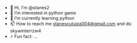 - 👋 Hi, I’m @stanes2
- 👀 I’m interested in python game
- 🌱 I’m currently learning python
- 📫 How to reach me stanesculuiza004@gmail.com and ds: skywinterrzw4
- ⚡ Fun fact: ...
